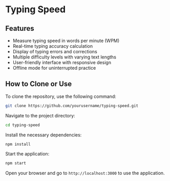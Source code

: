 # Typing Speed

## Features

- Measure typing speed in words per minute (WPM)
- Real-time typing accuracy calculation
- Display of typing errors and corrections
- Multiple difficulty levels with varying text lengths
- User-friendly interface with responsive design
- Offline mode for uninterrupted practice

## How to Clone or Use

To clone the repository, use the following command:

```bash
git clone https://github.com/yourusername/typing-speed.git
```

Navigate to the project directory:

```bash
cd typing-speed
```

Install the necessary dependencies:

```bash
npm install
```

Start the application:

```bash
npm start
```

Open your browser and go to <code>http://localhost:3000</code> to use the application.
